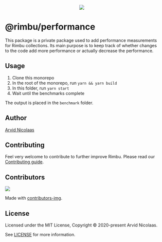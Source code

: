 <p align="center">
    <img src="https://github.com/rimbu-org/rimbu/raw/main/assets/rimbu_logo.svg" />
</p>

# @rimbu/performance

This package is a private package used to add performance measurements for Rimbu collections. Its main purpose is to keep track of whether changes to the code add more performance or actually decrease the performance.

## Usage

1. Clone this monorepo
2. In the root of the monorepo, run `yarn && yarn build`
3. In this folder, run `yarn start`
4. Wait until the benchmarks complete

The output is placed in the `benchmark` folder.

## Author

[Arvid Nicolaas](https://github.com/vitoke)

## Contributing

Feel very welcome to contribute to further improve Rimbu. Please read our [Contributing guide](../../CONTRIBUTING.md).

## Contributors

<img src = "https://contrib.rocks/image?repo=rimbu-org/rimbu"/>

Made with [contributors-img](https://contrib.rocks).

## License

Licensed under the MIT License, Copyright © 2020-present Arvid Nicolaas.

See [LICENSE](./LICENSE) for more information.
